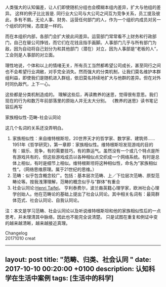 
人类强大的认知偏差，让人们即使随机分组也会模糊本组内差异，扩大与他组的差异。
这样的例子比比皆是.
同行业大公司与大公司之间互为竞争关系，员工提及彼此，多有不屑。无论人事、财务、运营任何部门的人，作为一个组织内成员对另一个组织的时候，态度是一样的。

而在本组织内部，各部门会扩大彼此间差异。运营部门常常看不上财务和行政部门，自己在替公司挣钱，而它们在花钱且指手画脚。人事部门几乎与所有部门为敌，因为自动将自己划分为和其他部门（潜在）对立，因为人事部是“老板的人”，工会则是人事部的对立面。

理性地说，个体和以上的情绪无关，所有员工当然都希望公司成长，甚至同行之间也不会希望行业凋敝，对手完全消失。然而强大的分类机制，让我们莫名维护本群组利益，即使我们是随机进入群组，依旧莫名持续地扩大与他群的差异。但在对外时同仇敌忾，上下一心。

这些都是分类机制造成的。
理解这些后，再读教养的迷思，觉得很有意思。我们现在的行为和数万年前部落里的原始人并无太大分别。
《教养的迷思》读书笔记容后再写   

家族相似性-范畴-社会认同论

这几个名词的关系还没弄明白。
1. 家族相似性：来自维特根斯坦，20世界天才的哲学家、数学家、建筑师……
1951年《哲学研究》，第一章即：家族相似性。维特根斯坦发现游戏的目的有：娱乐、竞争，有的需要技巧，有的靠运气。虽然没有一个或几个特点是所有游戏共有的，但这些游戏成员以各种相似点交织成一个网络系统。有时是总体上相似，有时是细节上相似。维特根斯坦将这种相似性，命名为”家族相似性“。（网络思维原理。属于21世纪的思维。）
2. 范畴：似乎包含概念较广。包括：基本层次范畴、上／下位层次范畴、原型范畴论等。按我浅薄理解，范畴的概念似乎与“群体”有重合
3. 社会认同论:[Henri Tajfel](https://en.wikipedia.org/wiki/Henri_Tajfel)。 亨利泰费尔，波兰裔英籍心理学家，欧洲社会心理学创始人。他在范畴论的基础上提出了社会认同论。其中相关名词有：最简群体范式、社会认同论、自我认同论。

注：本文是学习范畴、社会认同论以及听说维特根斯坦和他的家族相似性后的一点思考，并未理清其中脉络，因此也不能完全说清楚。
只是试图在重复和例证中变的越来越清晰，越来越接近真理。

Changelog     
20171010 creat


---
layout: post
title: "范畴、归类、社会认同 "
date: 2017-10-10 00:20:00 +0100
description: 认知科学在生活中案例
tags: [生活中的科学]
---
